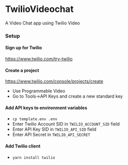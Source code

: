 # TwilioVideochat
A Video Chat app using Twilio Video

### Setup

#### Sign up for Twilio

https://www.twilio.com/try-twilio

#### Create a project

https://www.twilio.com/console/projects/create

- Use Programmable Video
- Go to Tools->API Keys and create a new standard key

#### Add API keys to environment variables

- `cp template.env .env`
- Enter Twilio Account SID in `TWILIO_ACCOUNT_SID` field
- Enter API Key SID in `TWILIO_API_SID` field
- Enter API Secret in `TWILIO_API_SECRET`

#### Add Twilio client

- `yarn install twilio`
